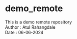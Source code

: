 # demo_remote
This is a demo remote repository
<br/>
Author : Atul Rahangdale
<br/>
Date : 06-06-2024 
